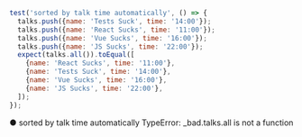 ```javascript
test('sorted by talk time automatically', () => {
  talks.push({name: 'Tests Suck', time: '14:00'});
  talks.push({name: 'React Sucks', time: '11:00'});
  talks.push({name: 'Vue Sucks', time: '16:00'});
  talks.push({name: 'JS Sucks', time: '22:00'});
  expect(talks.all()).toEqual([
    {name: 'React Sucks', time: '11:00'},
    {name: 'Tests Suck', time: '14:00'},
    {name: 'Vue Sucks', time: '16:00'},
    {name: 'JS Sucks', time: '22:00'},
  ]);
});
```
● sorted by talk time automatically
    TypeError: _bad.talks.all is not a function
